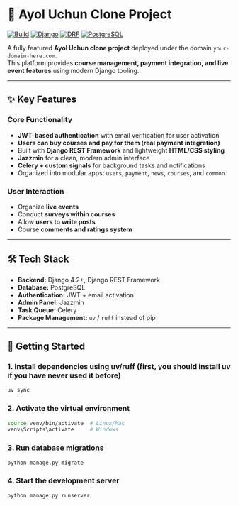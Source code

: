 # 🌸 Ayol Uchun Clone Project

[![Build](https://img.shields.io/badge/build-passing-brightgreen)]()
[![Django](https://img.shields.io/badge/django-4.2+-green)]()
[![DRF](https://img.shields.io/badge/drf-3.x-red)]()
[![PostgreSQL](https://img.shields.io/badge/postgresql-15+-blue)]()

A fully featured **Ayol Uchun clone project** deployed under the domain `your-domain-here.com`.  
This platform provides **course management, payment integration, and live event features** using modern Django tooling.

---

## ✨ Key Features

### Core Functionality
- **JWT-based authentication** with email verification for user activation  
- **Users can buy courses and pay for them (real payment integration)**  
- Built with **Django REST Framework** and lightweight **HTML/CSS styling**  
- **Jazzmin** for a clean, modern admin interface  
- **Celery + custom signals** for background tasks and notifications  
- Organized into modular apps: `users`, `payment`, `news`, `courses`, and `common`  

### User Interaction
- Organize **live events**  
- Conduct **surveys within courses**  
- Allow **users to write posts**  
- Course **comments and ratings system**  

---

## 🛠 Tech Stack

- **Backend:** Django 4.2+, Django REST Framework  
- **Database:** PostgreSQL  
- **Authentication:** JWT + email activation  
- **Admin Panel:** Jazzmin  
- **Task Queue:** Celery  
- **Package Management:** `uv` / `ruff` instead of pip  

---

## 🚀 Getting Started

### 1. Install dependencies using uv/ruff (first, you should install uv if you have never used it before)

```bash
uv sync
```

### 2. Activate the virtual environment  
```bash
source venv/bin/activate  # Linux/Mac
venv\Scripts\activate     # Windows
```

### 3. Run database migrations

```bash
python manage.py migrate
```

### 4. Start the development server

```bash
python manage.py runserver
```


